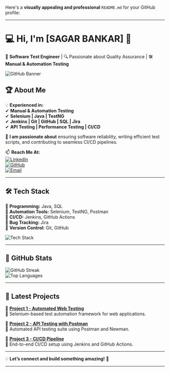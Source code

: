 Here's a **visually appealing and professional** `README.md` for your GitHub profile:  

---

# 💻 **Hi, I'm [SAGAR BANKAR]** 👋  

🚀 **Software Test Engineer** | 🔍 Passionate about Quality Assurance | 🛠️ **Manual & Automation Testing**  

![GitHub Banner](https://source.unsplash.com/1600x400/?technology,coding)  

## 🏆 **About Me**  

💡 **Experienced in:**  
✔ **Manual & Automation Testing**  
✔ **Selenium | Java | TestNG**  
✔ **Jenkins | Git | GitHub | SQL | Jira**  
✔ **API Testing | Performance Testing | CI/CD**  

📌 **I am passionate about** ensuring software reliability, writing efficient test scripts, and contributing to seamless CI/CD pipelines.  

📫 **Reach Me At:**  
[![LinkedIn](https://img.shields.io/badge/LinkedIn-Connect-blue?style=for-the-badge&logo=linkedin)](https://www.linkedin.com/in/your-profile)  
[![GitHub](https://img.shields.io/badge/GitHub-Profile-black?style=for-the-badge&logo=github)](https://github.com/your-username)  
[![Email](https://img.shields.io/badge/Email-Contact-red?style=for-the-badge&logo=gmail)](mailto:your.email@example.com)  

---

## 🛠 **Tech Stack**  

🔹 **Programming:** Java, SQL  
🔹 **Automation Tools:** Selenium, TestNG, Postman  
🔹 **CI/CD:** Jenkins, GitHub Actions  
🔹 **Bug Tracking:** Jira  
🔹 **Version Control:** Git, GitHub  

![Tech Stack](https://skillicons.dev/icons?i=java,selenium,git,github,jenkins,postgres,postman)  

---

## 📂 **GitHub Stats**  

![GitHub Streak](https://github-readme-streak-stats.herokuapp.com/?user=your-username&theme=tokyonight)  
![Top Languages](https://github-readme-stats.vercel.app/api/top-langs/?username=your-username&layout=compact&theme=tokyonight)  

---

## 📝 **Latest Projects**  

🔹 **[Project 1 - Automated Web Testing](https://github.com/your-username/project1)**  
📌 Selenium-based test automation framework for web applications.  

🔹 **[Project 2 - API Testing with Postman](https://github.com/your-username/project2)**  
📌 Automated API testing suite using Postman and Newman.  

🔹 **[Project 3 - CI/CD Pipeline](https://github.com/your-username/project3)**  
📌 End-to-end CI/CD setup using Jenkins and GitHub Actions.  

---

💡 **Let’s connect and build something amazing!** 🚀  

---
